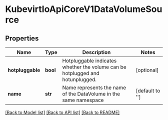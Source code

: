 # KubevirtIoApiCoreV1DataVolumeSource

## Properties
Name | Type | Description | Notes
------------ | ------------- | ------------- | -------------
**hotpluggable** | **bool** | Hotpluggable indicates whether the volume can be hotplugged and hotunplugged. | [optional] 
**name** | **str** | Name represents the name of the DataVolume in the same namespace | [default to '']

[[Back to Model list]](../README.md#documentation-for-models) [[Back to API list]](../README.md#documentation-for-api-endpoints) [[Back to README]](../README.md)



